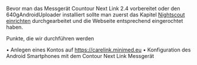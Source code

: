 Bevor man das Messgerät Countour Next Link 2.4 vorbereitet oder den 640gAndroidUploader installiert sollte man zuerst das Kapitel [Nightscout einrichten](../nightscout_einrichten.md) durchgearbeitet und die Webseite entsprechend eingerochtet haben.
 
Punkte, die wir durchführen werden 
 
•	Anlegen eines Kontos auf https://carelink.minimed.eu 
•	Konfiguration des Android Smartphones mit dem Contour Next Link Messgerät 
